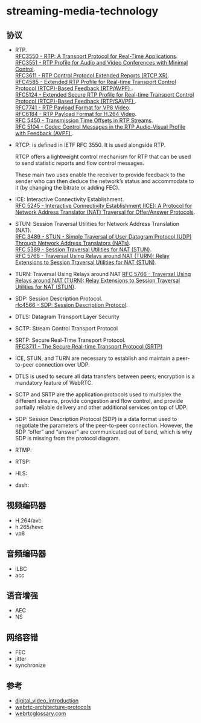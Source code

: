 # streaming-media-technology

## 协议
- RTP.  
[RFC3550 - RTP: A Transport Protocol for Real-Time Applications](https://tools.ietf.org/html/rfc3550).  
[RFC3551 - RTP Profile for Audio and Video Conferences with Minimal Control](https://tools.ietf.org/html/rfc3551).  
[RFC3611 - RTP Control Protocol Extended Reports (RTCP XR)](https://tools.ietf.org/html/rfc3611).  
[RFC4585 - Extended RTP Profile for Real-time Transport Control Protocol (RTCP)-Based Feedback (RTP/AVPF) ](https://tools.ietf.org/html/rfc4585).  
[RFC5124 - Extended Secure RTP Profile for Real-time Transport Control Protocol (RTCP)-Based Feedback (RTP/SAVPF) ](https://tools.ietf.org/html/rfc5124).  
[RFC7741 - RTP Payload Format for VP8 Video](https://tools.ietf.org/html/rfc7741).  
[RFC6184 - RTP Payload Format for H.264 Video](https://tools.ietf.org/html/rfc6184).  
[RFC 5450 - Transmission Time Offsets in RTP Streams](https://tools.ietf.org/html/rfc5450).  
[RFC 5104 - Codec Control Messages in the RTP Audio-Visual Profile with Feedback (AVPF) ](https://tools.ietf.org/html/rfc5104).  

- RTCP: is defined in IETF RFC 3550. It is used alongside RTP.
	
	RTCP offers a lightweight control mechanism for RTP that can be used to send statistic reports and flow control messages.   
	
	These main two uses enable the receiver to provide feedback to the sender who can then deduce the network’s status and accommodate to it (by changing the bitrate or adding FEC).

- ICE: Interactive Connectivity Establishment.  
[RFC 5245 - Interactive Connectivity Establishment (ICE): A Protocol for Network Address Translator (NAT) Traversal for Offer/Answer Protocols](https://tools.ietf.org/html/rfc5245).   

- STUN: Session Traversal Utilities for Network Address Translation (NAT).  
[RFC 3489 - STUN - Simple Traversal of User Datagram Protocol (UDP) Through Network Address Translators (NATs)](https://tools.ietf.org/html/rfc3489).   
[RFC 5389 - Session Traversal Utilities for NAT (STUN)](https://tools.ietf.org/html/rfc5389).   
[RFC 5766 - Traversal Using Relays around NAT (TURN): Relay Extensions to Session Traversal Utilities for NAT (STUN)](https://tools.ietf.org/html/rfc5766). 

- TURN: Traversal Using Relays around NAT
[RFC 5766 - Traversal Using Relays around NAT (TURN): Relay Extensions to Session Traversal Utilities for NAT (STUN)](https://tools.ietf.org/html/rfc5766).  
- SDP: Session Description Protocol.  
[rfc4566 - SDP: Session Description Protocol](https://tools.ietf.org/html/rfc4566).  
- DTLS: Datagram Transport Layer Security
- SCTP: Stream Control Transport Protocol
- SRTP: Secure Real-Time Transport Protocol.  
[RFC3711 - The Secure Real-time Transport Protocol (SRTP)](https://tools.ietf.org/html/rfc3711)

- ICE, STUN, and TURN are necessary to establish and maintain a peer-to-peer connection over UDP.
- DTLS is used to secure all data transfers between peers; encryption is a mandatory feature of WebRTC.

- SCTP and SRTP are the application protocols used to multiplex the different streams, provide congestion and flow control, and provide partially reliable delivery and other additional services on top of UDP.  

- SDP: Session Description Protocol (SDP) is a data format used to negotiate the parameters of the peer-to-peer connection. However, the SDP “offer” and “answer” are communicated out of band, which is why SDP is missing from the protocol diagram.  


- RTMP:
- RTSP:
- HLS:
- dash:



## 视频编码器
- H.264/avc
- h.265/hevc
- vp8

## 音频编码器
- iLBC
- acc

## 语音增强
- AEC
- NS

## 网络容错
- FEC
- jitter
- synchronize



## 参考
- [digital_video_introduction](https://github.com/leandromoreira/digital_video_introduction/blob/master/README-cn.md)
- [webrtc-architecture-protocols](https://princiya777.wordpress.com/2017/08/19/webrtc-architecture-protocols)
- [webrtcglossary.com](https://webrtcglossary.com/)




